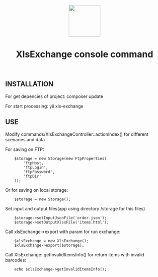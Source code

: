 <p align="center">
    <a href="https://github.com/yiisoft" target="_blank">
        <img src="https://avatars0.githubusercontent.com/u/993323" height="100px">
    </a>
    <h1 align="center">XlsExchange console command</h1>
    <br>
</p>


INSTALLATION
------------

For get depencies of project:
composer update

For start processing:
yii xls-exchange

USE
------------
Modify commands/XlsExchangeController::actionIndex() for different scenaries and data

For saving on FTP:
        
        $storage = new Storage(new FtpProperties(
            'ftpHost,
            'ftpLogin',
            'ftpPassword',
            'ftpDir'
        ));

Or for saving on local storage:
        
        $storage = new Storage();
        
Set input and output files(app using directory /storage for this files)        

        $storage->setInputJsonFile('order.json');
        $storage->setOutputXlsxFile('items.html');

Call xlsExchange->export with param for run exchange:
        
        $xlsExchange = new XlsExchange();
        $xlsExchange->export($storage);

Call XlsExchange::getInvalidItemsInfo() for return items with invalid barcodes:
        
        echo $xlsExchange->getInvalidItemsInfo();
